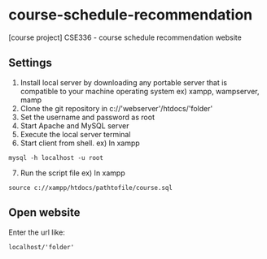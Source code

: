# course-schedule-recommendation
[course project] CSE336 - course schedule recommendation website
## Settings
1. Install local server by downloading any portable server that is compatible to your machine operating system
ex) xampp, wampserver, mamp
2. Clone the git repository in c://'webserver'/htdocs/'folder'
3. Set the username and password as root
4. Start Apache and MySQL server 
5. Execute the local server terminal
6. Start client from shell.
ex) In xampp
```
mysql -h localhost -u root
```
7. Run the script file
ex) In xampp
```
source c://xampp/htdocs/pathtofile/course.sql
```
## Open website
Enter the url like:
```
localhost/'folder'
```
